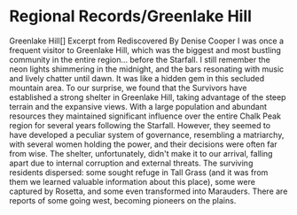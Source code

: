 # Regional Records/Greenlake Hill

Greenlake Hill[]
Excerpt from Rediscovered
By Denise Cooper
I was once a frequent visitor to Greenlake Hill, which was the biggest and most bustling community in the entire region... before the Starfall. I still remember the neon lights shimmering in the midnight, and the bars resonating with music and lively chatter until dawn. It was like a hidden gem in this secluded mountain area.
To our surprise, we found that the Survivors have established a strong shelter in Greenlake Hill, taking advantage of the steep terrain and the expansive views. With a large population and abundant resources they maintained significant influence over the entire Chalk Peak region for several years following the Starfall.
However, they seemed to have developed a peculiar system of governance, resembling a matriarchy, with several women holding the power, and their decisions were often far from wise.
The shelter, unfortunately, didn't make it to our arrival, falling apart due to internal corruption and external threats. The surviving residents dispersed: some sought refuge in Tall Grass (and it was from them we learned valuable information about this place), some were captured by Rosetta, and some even transformed into Marauders. There are reports of some going west, becoming pioneers on the plains.
